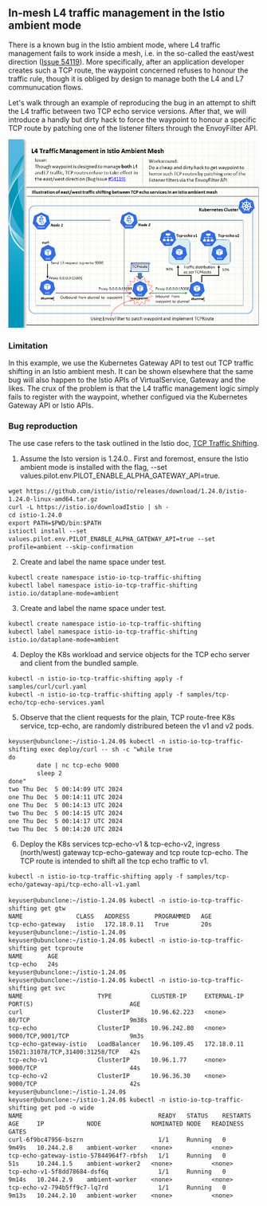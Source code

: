 ## In-mesh L4 traffic management in the Istio ambient mode

There is a known bug in the Istio ambient mode, where L4 traffic management fails to work inside a mesh, i.e. in the so-called the east/west direction ([Issue 54119](https://github.com/istio/istio/issues/54119)). More specifically, after an application developer creates such a TCP route, the waypoint concerned refuses to honour the traffic rule, though it is obliged by design to manage both the L4 and L7 communucation flows. 

Let's walk through an example of reproducing the bug in an attempt to shift the L4 traffic between two TCP echo service versions. After that, we will introduce a handly but dirty hack to force the waypoint to honour a specific TCP route by patching one of the listener filters through the EnvoyFilter API.

![L4 Traffic Management in Istio Ambient Mesh](Istio_ambient_east-west_L4.png)

### Limitation

In this example, we use the Kubernetes Gateway API to test out TCP traffic shifting in an Istio ambient mesh. It can be shown elsewhere that the same bug will also happen to the Istio APIs of VirtualService, Gateway and the likes. The crux of the problem is that the L4 traffic management logic simply fails to register with the waypoint, whether configued via the Kubernetes Gateway API or Istio APIs.

### Bug reproduction

The use case refers to the task outlined in the Istio doc, [TCP Traffic Shifting](https://istio.io/latest/docs/tasks/traffic-management/tcp-traffic-shifting/). 

1. Assume the Isto version is 1.24.0.. First and foremost, ensure the Istio ambient mode is installed with the flag, --set values.pilot.env.PILOT_ENABLE_ALPHA_GATEWAY_API=true.
```
wget https://github.com/istio/istio/releases/download/1.24.0/istio-1.24.0-linux-amd64.tar.gz
curl -L https://istio.io/downloadIstio | sh -
cd istio-1.24.0
export PATH=$PWD/bin:$PATH
istioctl install --set values.pilot.env.PILOT_ENABLE_ALPHA_GATEWAY_API=true --set profile=ambient --skip-confirmation
```

2. Create and label the name space under test.
```
kubectl create namespace istio-io-tcp-traffic-shifting
kubectl label namespace istio-io-tcp-traffic-shifting istio.io/dataplane-mode=ambient
```

3. Create and label the name space under test.
```
kubectl create namespace istio-io-tcp-traffic-shifting
kubectl label namespace istio-io-tcp-traffic-shifting istio.io/dataplane-mode=ambient
```

4. Deploy the K8s workload and service objects for the TCP echo server and client from the bundled sample.
```
kubectl -n istio-io-tcp-traffic-shifting apply -f samples/curl/curl.yaml
kubectl -n istio-io-tcp-traffic-shifting apply -f samples/tcp-echo/tcp-echo-services.yaml
```

5. Observe that the client requests for the plain, TCP route-free K8s service, tcp-echo, are randomly distribured beteen the v1 and v2 pods.
```
keyuser@ubunclone:~/istio-1.24.0$ kubectl -n istio-io-tcp-traffic-shifting exec deploy/curl -- sh -c "while true
do
        date | nc tcp-echo 9000
        sleep 2
done"
two Thu Dec  5 00:14:09 UTC 2024
one Thu Dec  5 00:14:11 UTC 2024
one Thu Dec  5 00:14:13 UTC 2024
two Thu Dec  5 00:14:15 UTC 2024
one Thu Dec  5 00:14:17 UTC 2024
two Thu Dec  5 00:14:20 UTC 2024
```

6. Deploy the K8s services tcp-echo-v1 & tcp-echo-v2, ingress (north/west) gateway tcp-echo-gateway and tcp route tcp-echo.
   The TCP route is intended to shift all the tcp echo traffic to v1.
```
kubectl -n istio-io-tcp-traffic-shifting apply -f samples/tcp-echo/gateway-api/tcp-echo-all-v1.yaml

keyuser@ubunclone:~/istio-1.24.0$ kubectl -n istio-io-tcp-traffic-shifting get gtw
NAME               CLASS   ADDRESS       PROGRAMMED   AGE
tcp-echo-gateway   istio   172.18.0.11   True         20s
keyuser@ubunclone:~/istio-1.24.0$
keyuser@ubunclone:~/istio-1.24.0$ kubectl -n istio-io-tcp-traffic-shifting get tcproute
NAME       AGE
tcp-echo   24s
keyuser@ubunclone:~/istio-1.24.0$
keyuser@ubunclone:~/istio-1.24.0$ kubectl -n istio-io-tcp-traffic-shifting get svc
NAME                     TYPE           CLUSTER-IP     EXTERNAL-IP   PORT(S)                           AGE
curl                     ClusterIP      10.96.62.223   <none>        80/TCP                            9m38s
tcp-echo                 ClusterIP      10.96.242.80   <none>        9000/TCP,9001/TCP                 9m3s
tcp-echo-gateway-istio   LoadBalancer   10.96.109.45   172.18.0.11   15021:31078/TCP,31400:31258/TCP   42s
tcp-echo-v1              ClusterIP      10.96.1.77     <none>        9000/TCP                          44s
tcp-echo-v2              ClusterIP      10.96.36.30    <none>        9000/TCP                          42s
keyuser@ubunclone:~/istio-1.24.0$
keyuser@ubunclone:~/istio-1.24.0$ kubectl -n istio-io-tcp-traffic-shifting get pod -o wide
NAME                                      READY   STATUS    RESTARTS   AGE     IP            NODE              NOMINATED NODE   READINESS GATES
curl-6f9bc47956-bszrn                     1/1     Running   0          9m49s   10.244.2.8    ambient-worker    <none>           <none>
tcp-echo-gateway-istio-57844964f7-rbfsh   1/1     Running   0          51s     10.244.1.5    ambient-worker2   <none>           <none>
tcp-echo-v1-5f8dd78684-dsf6q              1/1     Running   0          9m14s   10.244.2.9    ambient-worker    <none>           <none>
tcp-echo-v2-794b5ff9c7-lq7rd              1/1     Running   0          9m13s   10.244.2.10   ambient-worker    <none>           <none>
```
